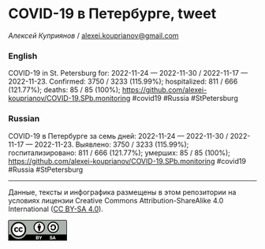 COVID-19 в Петербурге, tweet
============================

*Алексей Куприянов* /
<a href="mailto:alexei.kouprianov@gmail.com" class="email">alexei.kouprianov@gmail.com</a>

### English

COVID-19 in St. Petersburg for: 2022-11-24 — 2022-11-30 / 2022-11-17 —
2022-11-23. Сonfirmed: 3750 / 3233 (115.99%); hospitalized: 811 / 666
(121.77%); deaths: 85 / 85 (100%);
<a href="https://github.com/alexei-kouprianov/COVID-19.SPb.monitoring" class="uri">https://github.com/alexei-kouprianov/COVID-19.SPb.monitoring</a>
\#covid19 \#Russia \#StPetersburg

### Russian

COVID-19 в Петербурге за семь дней: 2022-11-24 — 2022-11-30 / 2022-11-17
— 2022-11-23. Выявлено: 3750 / 3233 (115.99%); госпитализировано: 811 /
666 (121.77%); умерших: 85 / 85 (100%);
<a href="https://github.com/alexei-kouprianov/COVID-19.SPb.monitoring" class="uri">https://github.com/alexei-kouprianov/COVID-19.SPb.monitoring</a>
\#covid19 \#Russia \#StPetersburg

------------------------------------------------------------------------

Данные, тексты и инфографика размещены в этом репозитории на условиях
лицензии Creative Commons Attribution-ShareAlike 4.0 International ([CC
BY-SA 4.0](https://creativecommons.org/licenses/by-sa/4.0/)).

![](../misc/CC-BY-SA-icon.png "CC-BY-SA")
